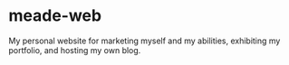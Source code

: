 # meade-web
My personal website for marketing myself and my abilities, exhibiting my portfolio, and hosting my own blog.
